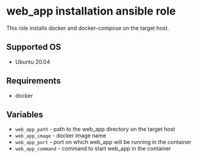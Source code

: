 # web_app installation ansible role

This role installs docker and docker-compose on the target host.

## Supported OS

- Ubuntu 20.04

## Requirements

- docker

## Variables

- `web_app_path` - path to the web_app directory on the target host
- `web_app_image` - docker image name
- `web_app_port` - port on which web_app will be running in the container
- `web_app_command` - command to start web_app in the container
